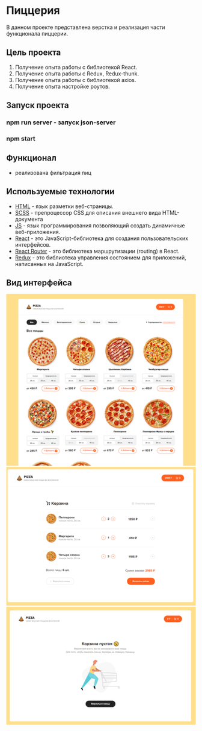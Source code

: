 # Пиццерия

В данном проекте представлена верстка и реализация части функционала пиццерии.

## Цель проекта

1. Получение опыта работы с библиотекой React.
2. Получение опыта работы с Redux, Redux-thunk.
3. Получение опыта работы с библиотекой axios.
4. Получение опыта настройке роутов.

## Запуск проекта

### npm run server - запуск json-server
### npm start

## Функционал
- реализована фильтрация пиц


## Используемые технологии

- [HTML](https://developer.mozilla.org/ru/docs/Learn/Getting_started_with_the_web/HTML_basics) - язык разметки веб-страницы.
- [SCSS](https://sass-scss.ru/) - препроцессор CSS для описания внешнего вида HTML-документа
- [JS](https://developer.mozilla.org/ru/docs/Learn/JavaScript/First_steps/What_is_JavaScript) - язык программирования позволяющий создать динамичные веб-приложения.
- [React](https://ru.reactjs.org/docs/getting-started.html) - это JavaScript-библиотека для создания пользовательских интерфейсов.
- [React Router](https://v5.reactrouter.com/web/guides/quick-start) - это библиотека маршрутизации (routing) в React.
- [Redux](https://redux.js.org/) - это библиотека управления состоянием для приложений, написанных на JavaScript.


## Вид интерфейса
![Pizza](./screens/Pizza.PNG)
![Cart](./screens/Cart.PNG)
![EmptyCart](./screens/EmptyCart.PNG)
